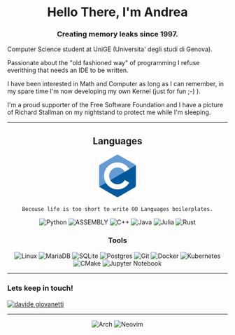 <center><h1>Hello There, I'm Andrea</h1></center>
<center><h3>Creating memory leaks since 1997.</h3></center>

Computer Science student at UniGE (Universita' degli studi di Genova).

Passionate about the "old fashioned way" of programming I refuse everithing that needs an IDE
to be written.

I have been interested in Math and Computer as long as I can remember, in my spare time I'm now
developing my own Kernel (just for fun ;-) ).

I'm a proud supporter of the Free Software Foundation and I have a picture of Richard Stallman on my 
nightstand to protect me while I'm sleeping.

---

<center><h2>Languages</h2></center>
<center>
    <img src="https://raw.githubusercontent.com/devicons/devicon/master/icons/c/c-original.svg" alt="c" width="100" height="100"/> </a>
    
    Becouse life is too short to write OO Languages boilerplates.

![Python](https://img.shields.io/badge/python-3670A0?style=for-the-badge&logo=python&logoColor=ffdd54)
![ASSEMBLY](https://img.shields.io/badge/_-ASM-6E4C13.svg?style=for-the-badge)
![C++](https://img.shields.io/badge/c++-%2300599C.svg?style=for-the-badge&logo=c%2B%2B&logoColor=white)
![Java](https://img.shields.io/badge/java-%23ED8B00.svg?style=for-the-badge&logo=java&logoColor=white)
![Julia](https://img.shields.io/badge/-Julia-9558B2?style=for-the-badge&logo=julia&logoColor=white)
![Rust](https://img.shields.io/badge/rust-%23000000.svg?style=for-the-badge&logo=rust&logoColor=white)

</center>

<center><h3>Tools</h3></center>
<center>

![Linux](https://img.shields.io/badge/Linux-FCC624?style=for-the-badge&logo=linux&logoColor=black)
![MariaDB](https://img.shields.io/badge/MariaDB-003545?style=for-the-badge&logo=mariadb&logoColor=white)
![SQLite](https://img.shields.io/badge/sqlite-%2307405e.svg?style=for-the-badge&logo=sqlite&logoColor=white)
![Postgres](https://img.shields.io/badge/postgres-%23316192.svg?style=for-the-badge&logo=postgresql&logoColor=white)
![Git](https://img.shields.io/badge/git-%23F05033.svg?style=for-the-badge&logo=git&logoColor=white)
![Docker](https://img.shields.io/badge/docker-%230db7ed.svg?style=for-the-badge&logo=docker&logoColor=white)
![Kubernetes](https://img.shields.io/badge/kubernetes-%23326ce5.svg?style=for-the-badge&logo=kubernetes&logoColor=white)
![CMake](https://img.shields.io/badge/CMake-%23008FBA.svg?style=for-the-badge&logo=cmake&logoColor=white)
![Jupyter Notebook](https://img.shields.io/badge/jupyter-%23FA0F00.svg?style=for-the-badge&logo=jupyter&logoColor=white)

</center>

---

### Lets keep in touch!

 <a href="https://www.instagram.com/_v.alenz_/" target="blank">
    <img align="center" src="https://raw.githubusercontent.com/rahuldkjain/github-profile-readme-generator/master/src/images/icons/Social/instagram.svg" alt="davide giovanetti" height="30" width="40" /></a>

---

<center>

![Arch](https://img.shields.io/badge/Arch%20Linux-1793D1?logo=arch-linux&logoColor=fff&style=for-the-badge)
![Neovim](https://img.shields.io/badge/NeoVim-%2357A143.svg?&style=for-the-badge&logo=neovim&logoColor=white)

</center>
